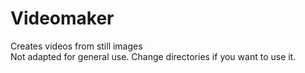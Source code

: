 # Videomaker
Creates videos from still images  
Not adapted for general use. Change directories if you want to use it.
